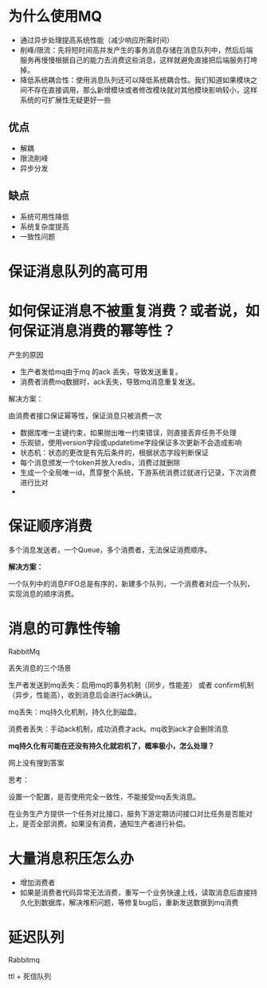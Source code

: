 # 为什么使用MQ

- 通过异步处理提高系统性能（减少响应所需时间）
- 削峰/限流：先将短时间高并发产生的事务消息存储在消息队列中，然后后端服务再慢慢根据自己的能力去消费这些消息，这样就避免直接把后端服务打垮掉。
- 降低系统耦合性：使用消息队列还可以降低系统耦合性。我们知道如果模块之间不存在直接调用，那么新增模块或者修改模块就对其他模块影响较小，这样系统的可扩展性无疑更好一些

## 优点

- 解耦
- 限流削峰
- 异步分发

## 缺点

- 系统可用性降低
- 系统复杂度提高
- 一致性问题

# 保证消息队列的高可用



# 如何保证消息不被重复消费？或者说，如何保证消息消费的幂等性？

产生的原因

- 生产者发给mq由于mq 的ack 丢失，导致发送重复。
- 消费者消费mq数据时，ack丢失，导致mq消息重复发送。

解决方案：

由消费者接口保证幂等性，保证消息只被消费一次

- 数据库唯一主键约束，如果抛出唯一约束错误，则直接丢弃任务不处理
- 乐观锁，使用version字段或updatetime字段保证多次更新不会造成影响
- 状态机：状态的更改是有先后条件的，根据状态字段判断保证
- 每个消息颁发一个token并放入redis，消费过就删除
- 生成一个全局唯一id，贯穿整个系统，下游系统消费过就进行记录，下次消费进行比对
- 

# 保证顺序消费

多个消息发送者，一个Queue，多个消费者，无法保证消费顺序。

**解决方案：**

一个队列中的消息FIFO总是有序的，新建多个队列，一个消费者对应一个队列，实现消息的顺序消费。

# 消息的可靠性传输

RabbitMq

丢失消息的三个场景

生产者发送到mq丢失：启用mq的事务机制（同步，性能差） 或者 confirm机制（异步，性能高），收到消息后会进行ack确认。

mq丢失：mq持久化机制，持久化到磁盘。

消费者丢失：手动ack机制，成功消费才ack。mq收到ack才会删除消息



**mq持久化有可能在还没有持久化就宕机了，概率极小，怎么处理？**

网上没有搜到答案

思考：

设置一个配置，是否使用完全一致性，不能接受mq丢失消息。

在业务生产方提供一个任务对比接口，服务下游定期访问接口对比任务是否能对上，是否全部消费。如果没有消费，通知生产者进行补偿。



# 大量消息积压怎么办

- 增加消费者
- 如果是消费者代码异常无法消费，重写一个业务快速上线，读取消息后直接持久化到数据库，解决堆积问题，等修复bug后，重新发送数据到mq消费



#  延迟队列

Rabbitmq

ttl + 死信队列



